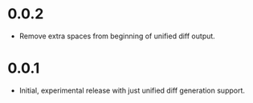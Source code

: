 # 0.0.2

- Remove extra spaces from beginning of unified diff output.

# 0.0.1

- Initial, experimental release with just unified diff generation support.
